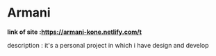 # Armani
**link of site :https://armani-kone.netlify.com/t**

description : it's a personal project in which i have design and develop
